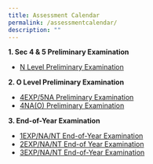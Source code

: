```yaml
---
title: Assessment Calendar
permalink: /assessmentcalendar/
description: ""
---
```

**1\. Sec 4 & 5 Preliminary Examination**
* [N Level Preliminary Examination](https://drive.google.com/file/d/1rTAAGy8qRw0NKfn8SF-hzogacqsFNaNy/view?usp=sharing)

**2\. O Level Preliminary Examination**
* [4EXP/5NA Preliminary Examination](https://drive.google.com/file/d/1O3qOaBrsKPrGFaq6xcz__5FMhsKi3Qjc/view?usp=sharing)
* [4NA(O) Preliminary Examination](https://drive.google.com/file/d/1THr4QboFUgnOQrGoa5AZR2NQp9F7rbq7/view?usp=sharing)

**3\. End-of-Year Examination**
* [1EXP/NA/NT End-of-Year Examination](https://drive.google.com/file/d/1dDs7fnrYuCj9pm-TpQScclKAvU76aEbl/view?usp=sharing)
* [2EXP/NA/NT End-of Year Examination](https://drive.google.com/file/d/1KpflgQkNYLwrzUeEFLH9lSfEZ_aiuoA0/view?usp=sharing)
* [3EXP/NA/NT End-of-Year Examination](https://drive.google.com/file/d/1x-1UtsYwo0OeBxIJTYaRmvVeEyVZfYhC/view?usp=sharing)